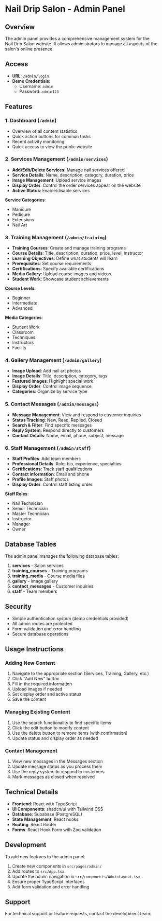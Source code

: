 # Nail Drip Salon - Admin Panel

## Overview
The admin panel provides a comprehensive management system for the Nail Drip Salon website. It allows administrators to manage all aspects of the salon's online presence.

## Access
- **URL**: `/admin/login`
- **Demo Credentials**:
  - Username: `admin`
  - Password: `admin123`

## Features

### 1. Dashboard (`/admin`)
- Overview of all content statistics
- Quick action buttons for common tasks
- Recent activity monitoring
- Quick access to view the public website

### 2. Services Management (`/admin/services`)
- **Add/Edit/Delete Services**: Manage nail services offered
- **Service Details**: Name, description, category, duration, price
- **Image Management**: Upload service images
- **Display Order**: Control the order services appear on the website
- **Active Status**: Enable/disable services

**Service Categories**:
- Manicure
- Pedicure
- Extensions
- Nail Art

### 3. Training Management (`/admin/training`)
- **Training Courses**: Create and manage training programs
- **Course Details**: Title, description, duration, price, level, instructor
- **Learning Objectives**: Define what students will learn
- **Prerequisites**: Set course requirements
- **Certifications**: Specify available certifications
- **Media Gallery**: Upload course images and videos
- **Student Work**: Showcase student achievements

**Course Levels**:
- Beginner
- Intermediate
- Advanced

**Media Categories**:
- Student Work
- Classroom
- Techniques
- Instructors
- Facility

### 4. Gallery Management (`/admin/gallery`)
- **Image Upload**: Add nail art photos
- **Image Details**: Title, description, category, tags
- **Featured Images**: Highlight special work
- **Display Order**: Control image sequence
- **Categories**: Organize by service type

### 5. Contact Messages (`/admin/messages`)
- **Message Management**: View and respond to customer inquiries
- **Status Tracking**: New, Read, Replied, Closed
- **Search & Filter**: Find specific messages
- **Reply System**: Respond directly to customers
- **Contact Details**: Name, email, phone, subject, message

### 6. Staff Management (`/admin/staff`)
- **Staff Profiles**: Add team members
- **Professional Details**: Role, bio, experience, specialties
- **Certifications**: Track staff qualifications
- **Contact Information**: Email and phone
- **Profile Images**: Staff photos
- **Display Order**: Control staff listing order

**Staff Roles**:
- Nail Technician
- Senior Technician
- Master Technician
- Instructor
- Manager
- Owner

## Database Tables

The admin panel manages the following database tables:

1. **services** - Salon services
2. **training_courses** - Training programs
3. **training_media** - Course media files
4. **gallery** - Image gallery
5. **contact_messages** - Customer inquiries
6. **staff** - Team members

## Security

- Simple authentication system (demo credentials provided)
- All admin routes are protected
- Form validation and error handling
- Secure database operations

## Usage Instructions

### Adding New Content
1. Navigate to the appropriate section (Services, Training, Gallery, etc.)
2. Click "Add New" button
3. Fill in the required information
4. Upload images if needed
5. Set display order and active status
6. Save the content

### Managing Existing Content
1. Use the search functionality to find specific items
2. Click the edit button to modify content
3. Use the delete button to remove items (with confirmation)
4. Update status and display order as needed

### Contact Management
1. View new messages in the Messages section
2. Update message status as you process them
3. Use the reply system to respond to customers
4. Mark messages as closed when resolved

## Technical Details

- **Frontend**: React with TypeScript
- **UI Components**: shadcn/ui with Tailwind CSS
- **Database**: Supabase (PostgreSQL)
- **State Management**: React hooks
- **Routing**: React Router
- **Forms**: React Hook Form with Zod validation

## Development

To add new features to the admin panel:

1. Create new components in `src/pages/admin/`
2. Add routes to `src/App.tsx`
3. Update the admin navigation in `src/components/AdminLayout.tsx`
4. Ensure proper TypeScript interfaces
5. Add form validation and error handling

## Support

For technical support or feature requests, contact the development team.

